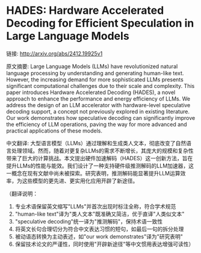 # HADES: Hardware Accelerated Decoding for Efficient Speculation in Large Language Models

链接: http://arxiv.org/abs/2412.19925v1

原文摘要:
Large Language Models (LLMs) have revolutionized natural language processing
by understanding and generating human-like text. However, the increasing demand
for more sophisticated LLMs presents significant computational challenges due
to their scale and complexity. This paper introduces Hardware Accelerated
Decoding (HADES), a novel approach to enhance the performance and energy
efficiency of LLMs. We address the design of an LLM accelerator with
hardware-level speculative decoding support, a concept not previously explored
in existing literature. Our work demonstrates how speculative decoding can
significantly improve the efficiency of LLM operations, paving the way for more
advanced and practical applications of these models.

中文翻译:
大型语言模型（LLMs）通过理解和生成类人文本，彻底改变了自然语言处理领域。然而，随着对更复杂LLMs的需求不断增长，其庞大的规模和复杂性带来了巨大的计算挑战。本文提出硬件加速解码（HADES）这一创新方法，旨在提升LLMs的性能与能效。我们设计了一种支持硬件级推测解码的LLM加速器，这一概念在现有文献中尚未被探索。研究表明，推测解码能显著提升LLM运算效率，为这些模型的更先进、更实用化应用开辟了新途径。

（翻译说明：
1. 专业术语保留英文缩写"LLMs"并首次出现时标注全称，符合学术规范
2. "human-like text"译为"类人文本"既准确又简洁，优于直译"人类似文本"
3. "speculative decoding"统一译为"推测解码"，保持术语一致性
4. 将英文长句合理切分为符合中文表达习惯的短句，如最后一句的拆分处理
5. 被动语态转换为主动表述，如"our work demonstrates"译为"研究表明"
6. 保留技术论文的严谨性，同时使用"开辟新途径"等中文惯用表达增强可读性）

